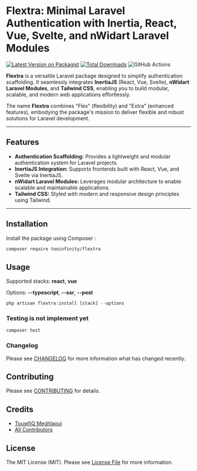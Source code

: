 # Flextra: Minimal Laravel Authentication with Inertia, React, Vue, Svelte, and nWidart Laravel Modules

[![Latest Version on Packagist](https://img.shields.io/packagist/v/tooinfinity/flextra.svg?style=flat-square)](https://packagist.org/packages/tooinfinity/flextra)  [![Total Downloads](https://img.shields.io/packagist/dt/tooinfinity/flextra.svg?style=flat-square)](https://packagist.org/packages/tooinfinity/flextra)  ![GitHub Actions](https://github.com/tooinfinity/flextra/actions/workflows/tests.yml/badge.svg)

**Flextra** is a versatile Laravel package designed to simplify authentication scaffolding. It seamlessly integrates **InertiaJS** (React, Vue, Svelte), **nWidart Laravel Modules**, and **Tailwind CSS**, enabling you to build modular, scalable, and modern web applications effortlessly.

The name **Flextra** combines "Flex" (flexibility) and "Extra" (enhanced features), embodying the package's mission to deliver flexible and robust solutions for Laravel development.

---

## Features

- **Authentication Scaffolding:** Provides a lightweight and modular authentication system for Laravel projects.
- **InertiaJS Integration:** Supports frontends built with React, Vue, and Svelte via InertiaJS.
- **nWidart Laravel Modules:** Leverages modular architecture to enable scalable and maintainable applications.
- **Tailwind CSS:** Styled with modern and responsive design principles using Tailwind.

---

## Installation

Install the package using Composer : 

```bash
composer require tooinfinity/flextra
```
## Usage
Supported stacks: **react**, **vue**

Options: **--typescript**, **--ssr**, **--pest**

```php
php artisan flextra:install [stack] --options
```

### Testing is not implement yet

```bash
composer test
```

### Changelog

Please see [CHANGELOG](CHANGELOG.md) for more information what has changed recently.

## Contributing

Please see [CONTRIBUTING](CONTRIBUTING.md) for details.

## Credits

-   [TouwfiQ Meghlaoui](https://github.com/tooinfinity)
-   [All Contributors](../../contributors)

## License

The MIT License (MIT). Please see [License File](LICENSE.md) for more information.

